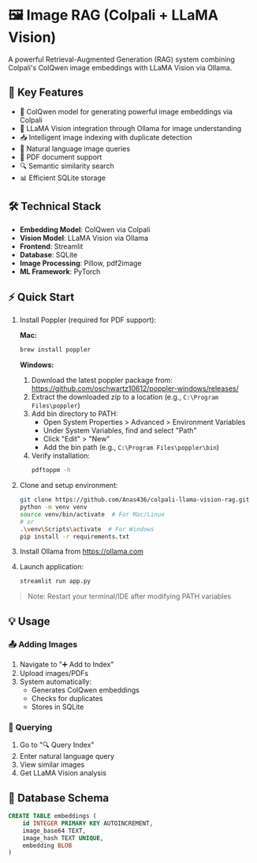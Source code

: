# 🖼️ Image RAG (Colpali + LLaMA Vision)

A powerful Retrieval-Augmented Generation (RAG) system combining Colpali's ColQwen image embeddings with LLaMA Vision via Ollama.


## 🌟 Key Features

- 🧬 ColQwen model for generating powerful image embeddings via Colpali
- 🤖 LLaMA Vision integration through Ollama for image understanding
- 📥 Intelligent image indexing with duplicate detection
- 💬 Natural language image queries
- 📄 PDF document support
- 🔍 Semantic similarity search
- 📊 Efficient SQLite storage

## 🛠️ Technical Stack

- **Embedding Model**: ColQwen via Colpali
- **Vision Model**: LLaMA Vision via Ollama
- **Frontend**: Streamlit
- **Database**: SQLite
- **Image Processing**: Pillow, pdf2image
- **ML Framework**: PyTorch


## ⚡ Quick Start

1. Install Poppler (required for PDF support):

   **Mac:**
   ```bash
   brew install poppler
   ```

   **Windows:**
   1. Download the latest poppler package from: https://github.com/oschwartz10612/poppler-windows/releases/
   2. Extract the downloaded zip to a location (e.g., `C:\Program Files\poppler`)
   3. Add bin directory to PATH:
      - Open System Properties > Advanced > Environment Variables
      - Under System Variables, find and select "Path"
      - Click "Edit" > "New"
      - Add the bin path (e.g., `C:\Program Files\poppler\bin`)
   4. Verify installation:
      ```bash
      pdftoppm -h
      ```

2. Clone and setup environment:
   ```bash
   git clone https://github.com/Anas436/colpali-llama-vision-rag.git
   python -m venv venv
   source venv/bin/activate  # For Mac/Linux
   # or
   .\venv\Scripts\activate  # For Windows
   pip install -r requirements.txt
   ```

3. Install Ollama from https://ollama.com

4. Launch application:
   ```bash
   streamlit run app.py
   ```

> Note: Restart your terminal/IDE after modifying PATH variables


## 💡 Usage

### 📤 Adding Images
1. Navigate to "➕ Add to Index"
2. Upload images/PDFs
3. System automatically:
   - Generates ColQwen embeddings
   - Checks for duplicates
   - Stores in SQLite

### 🔎 Querying
1. Go to "🔍 Query Index"
2. Enter natural language query
3. View similar images
4. Get LLaMA Vision analysis


## 💾 Database Schema

```sql
CREATE TABLE embeddings (
    id INTEGER PRIMARY KEY AUTOINCREMENT,
    image_base64 TEXT,
    image_hash TEXT UNIQUE,
    embedding BLOB
)
```
